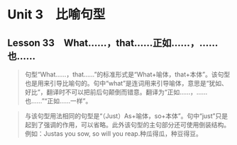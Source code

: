 ﻿ # Unit 3　比喻句型
 ## Lesson 33　What……，that……正如……，……也……
 
> 句型“What……，that……”的标准形式是“What+喻体，that+本体”。该句型也是用来引导比喻句的。句中“what”是连词用来引导喻体，意思是“犹如、好比”，翻译时不可以把前后句颠倒而错意。翻译为“正如……，……也……”“正如……一样”。

> 与该句型用法相同的句型是“（Just）As+喻体，so+本体”。句中“just”只是起到了强调的作用，可以省略。此外该句型的主句部分还可使用倒装结构。例如：Justas you sow, so will you reap.种瓜得瓜，种豆得豆。


 